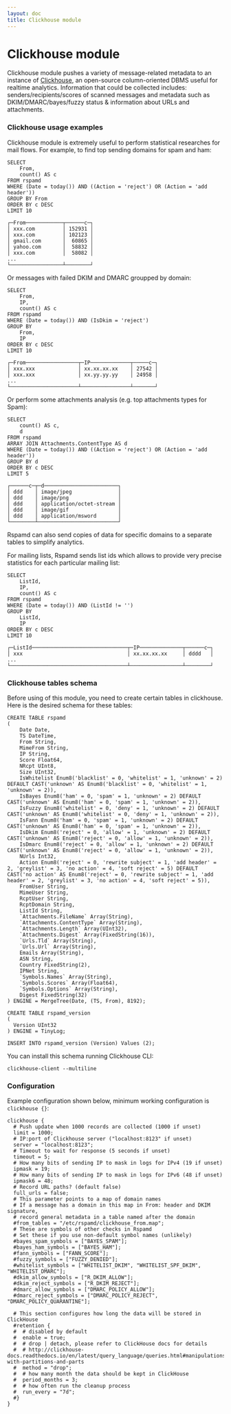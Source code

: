 ```yaml
---
layout: doc
title: Clickhouse module
---
```


# Clickhouse module

Clickhouse module pushes a variety of message-related metadata to an instance of [Clickhouse](https://clickhouse.yandex/), an open-source column-oriented DBMS useful for realtime analytics. Information that could be collected includes: senders/recipients/scores of scanned messages and metadata such as DKIM/DMARC/bayes/fuzzy status & information about URLs and attachments.

### Clickhouse usage examples

Clickhouse module is extremely useful to perform statistical researches for mail flows. For example, to find top sending domains for spam and ham:

~~~
SELECT
    From,
    count() AS c
FROM rspamd
WHERE (Date = today()) AND ((Action = 'reject') OR (Action = 'add header'))
GROUP BY From
ORDER BY c DESC
LIMIT 10

┌─From────────────┬──────c─┐
│ xxx.com         │ 152931 │
│ xxx.com         │ 102123 │
│ gmail.com       │  60865 │
│ yahoo.com       │  58832 │
│ xxx.com         │  58082 │
...
└─────────────────┴────────┘
~~~

Or messages with failed DKIM and DMARC groupped by domain:

~~~
SELECT
    From,
    IP,
    count() AS c
FROM rspamd
WHERE (Date = today()) AND (IsDkim = 'reject')
GROUP BY
    From,
    IP
ORDER BY c DESC
LIMIT 10

┌─From─────────────────┬─IP─────────────┬─────c─┐
│ xxx.xxx              │ xx.xx.xx.xx    │ 27542 │
│ xxx.xxx              │ xx.yy.yy.yy    │ 24958 │
...
└──────────────────────┴────────────────┴───────┘
~~~

Or perform some attachments analysis (e.g. top attachments types for Spam):

~~~
SELECT
    count() AS c,
    d
FROM rspamd
ARRAY JOIN Attachments.ContentType AS d
WHERE (Date = today()) AND ((Action = 'reject') OR (Action = 'add header'))
GROUP BY d
ORDER BY c DESC
LIMIT 5

┌──────c─┬─d────────────────────────┐
│ ddd    │ image/jpeg               │
│ ddd    │ image/png                │
│ ddd    │ application/octet-stream │
│ ddd    │ image/gif                │
│ ddd    │ application/msword       │
└────────┴──────────────────────────┘
~~~

Rspamd can also send copies of data for specific domains to a separate tables to simplify analytics.

For mailing lists, Rspamd sends list ids which allows to provide very precise statistics for each particular mailing list:

~~~
SELECT
    ListId,
    IP,
    count() AS c
FROM rspamd
WHERE (Date = today()) AND (ListId != '')
GROUP BY
    ListId,
    IP
ORDER BY c DESC
LIMIT 10

┌─ListId───────────────────────────────┬─IP──────────────┬──────c─┐
│ xxx                                  │ xx.xx.xx.xx     │ dddd   │
...
└──────────────────────────────────────┴─────────────────┴────────┘
~~~

### Clickhouse tables schema

Before using of this module, you need to create certain tables in clickhouse. Here is the desired schema for these tables:

~~~
CREATE TABLE rspamd
(
    Date Date,
    TS DateTime,
    From String,
    MimeFrom String,
    IP String,
    Score Float64,
    NRcpt UInt8,
    Size UInt32,
    IsWhitelist Enum8('blacklist' = 0, 'whitelist' = 1, 'unknown' = 2) DEFAULT CAST('unknown' AS Enum8('blacklist' = 0, 'whitelist' = 1, 'unknown' = 2)),
    IsBayes Enum8('ham' = 0, 'spam' = 1, 'unknown' = 2) DEFAULT CAST('unknown' AS Enum8('ham' = 0, 'spam' = 1, 'unknown' = 2)),
    IsFuzzy Enum8('whitelist' = 0, 'deny' = 1, 'unknown' = 2) DEFAULT CAST('unknown' AS Enum8('whitelist' = 0, 'deny' = 1, 'unknown' = 2)),
    IsFann Enum8('ham' = 0, 'spam' = 1, 'unknown' = 2) DEFAULT CAST('unknown' AS Enum8('ham' = 0, 'spam' = 1, 'unknown' = 2)),
    IsDkim Enum8('reject' = 0, 'allow' = 1, 'unknown' = 2) DEFAULT CAST('unknown' AS Enum8('reject' = 0, 'allow' = 1, 'unknown' = 2)),
    IsDmarc Enum8('reject' = 0, 'allow' = 1, 'unknown' = 2) DEFAULT CAST('unknown' AS Enum8('reject' = 0, 'allow' = 1, 'unknown' = 2)),
    NUrls Int32,
    Action Enum8('reject' = 0, 'rewrite subject' = 1, 'add header' = 2, 'greylist' = 3, 'no action' = 4, 'soft reject' = 5) DEFAULT CAST('no action' AS Enum8('reject' = 0, 'rewrite subject' = 1, 'add header' = 2, 'greylist' = 3, 'no action' = 4, 'soft reject' = 5)),
    FromUser String,
    MimeUser String,
    RcptUser String,
    RcptDomain String,
    ListId String,
    `Attachments.FileName` Array(String),
    `Attachments.ContentType` Array(String),
    `Attachments.Length` Array(UInt32),
    `Attachments.Digest` Array(FixedString(16)),
    `Urls.Tld` Array(String),
    `Urls.Url` Array(String),
    Emails Array(String),
    ASN String,
    Country FixedString(2),
    IPNet String,
    `Symbols.Names` Array(String),
    `Symbols.Scores` Array(Float64),
    `Symbols.Options` Array(String),
    Digest FixedString(32)
) ENGINE = MergeTree(Date, (TS, From), 8192);

CREATE TABLE rspamd_version
(
  Version UInt32
) ENGINE = TinyLog;

INSERT INTO rspamd_version (Version) Values (2);
~~~

You can install this schema running Clickhouse CLI:

~~~
clickhouse-client --multiline
~~~

### Configuration

Example configuration shown below, minimum working configuration is `clickhouse {}`:

~~~ucl
clickhouse {
  # Push update when 1000 records are collected (1000 if unset)
  limit = 1000;
  # IP:port of Clickhouse server ("localhost:8123" if unset)
  server = "localhost:8123";
  # Timeout to wait for response (5 seconds if unset)
  timeout = 5;
  # How many bits of sending IP to mask in logs for IPv4 (19 if unset)
  ipmask = 19;
  # How many bits of sending IP to mask in logs for IPv6 (48 if unset)
  ipmask6 = 48;
  # Record URL paths? (default false)
  full_urls = false;
  # This parameter points to a map of domain names
  # If a message has a domain in this map in From: header and DKIM signature,
  # record general metadata in a table named after the domain
  #from_tables = "/etc/rspamd/clickhouse_from.map";
  # These are symbols of other checks in Rspamd
  # Set these if you use non-default symbol names (unlikely)
  #bayes_spam_symbols = ["BAYES_SPAM"];
  #bayes_ham_symbols = ["BAYES_HAM"];
  #fann_symbols = ["FANN_SCORE"];
  #fuzzy_symbols = ["FUZZY_DENIED"];
  #whitelist_symbols = ["WHITELIST_DKIM", "WHITELIST_SPF_DKIM", "WHITELIST_DMARC"];
  #dkim_allow_symbols = ["R_DKIM_ALLOW"];
  #dkim_reject_symbols = ["R_DKIM_REJECT"];
  #dmarc_allow_symbols = ["DMARC_POLICY_ALLOW"];
  #dmarc_reject_symbols = ["DMARC_POLICY_REJECT", "DMARC_POLICY_QUARANTINE"];

  # This section configures how long the data will be stored in ClickHouse
  #retention {
  #  # disabled by default
  #  enable = true;
  #  # drop | detach, please refer to ClickHouse docs for details
  #  # http://clickhouse-docs.readthedocs.io/en/latest/query_language/queries.html#manipulations-with-partitions-and-parts
  #  method = "drop";
  #  # how many month the data should be kept in ClickHouse
  #  period_months = 3;
  #  # how often run the cleanup process
  #  run_every = "7d";
  #}
}
~~~
